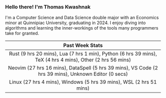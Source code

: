 
### Hello there! I'm Thomas Kwashnak

I'm a Computer Science and Data Science double major with an Economics
minor at Quinnipiac University, graduating in 2024.
I enjoy diving into algorithms and learning the inner-workings of the tools
many programmers take for granted.

| Past Week Stats |
| :---: |
| Rust (9 hrs 20 mins), Lua (7 hrs 1 min), Python (6 hrs 39 mins), TeX (4 hrs 4 mins), Other (2 hrs 56 mins) |
| Neovim (27 hrs 16 mins), DataSpell (5 hrs 39 mins), VS Code (2 hrs 39 mins), Unknown Editor (0 secs) |
| Linux (27 hrs 4 mins), Windows (5 hrs 39 mins), WSL (2 hrs 51 mins) |


